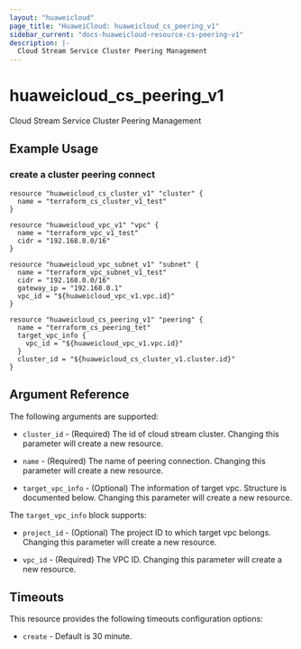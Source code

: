 ```yaml
---
layout: "huaweicloud"
page_title: "HuaweiCloud: huaweicloud_cs_peering_v1"
sidebar_current: "docs-huaweicloud-resource-cs-peering-v1"
description: |-
  Cloud Stream Service Cluster Peering Management
---
```


# huaweicloud\_cs\_peering\_v1

Cloud Stream Service Cluster Peering Management

## Example Usage

### create a cluster peering connect

```hcl
resource "huaweicloud_cs_cluster_v1" "cluster" {
  name = "terraform_cs_cluster_v1_test"
}

resource "huaweicloud_vpc_v1" "vpc" {
  name = "terraform_vpc_v1_test"
  cidr = "192.168.0.0/16"
}

resource "huaweicloud_vpc_subnet_v1" "subnet" {
  name = "terraform_vpc_subnet_v1_test"
  cidr = "192.168.0.0/16"
  gateway_ip = "192.168.0.1"
  vpc_id = "${huaweicloud_vpc_v1.vpc.id}"
}

resource "huaweicloud_cs_peering_v1" "peering" {
  name = "terraform_cs_peering_tet"
  target_vpc_info {
    vpc_id = "${huaweicloud_vpc_v1.vpc.id}"
  }
  cluster_id = "${huaweicloud_cs_cluster_v1.cluster.id}"
}
```

## Argument Reference

The following arguments are supported:

* `cluster_id` -
  (Required)
  The id of cloud stream cluster. Changing this parameter will create a new resource.

* `name` -
  (Required)
  The name of peering connection. Changing this parameter will create a new resource.

* `target_vpc_info` -
  (Optional)
  The information of target vpc. Structure is documented below. Changing this parameter will create a new resource.

The `target_vpc_info` block supports:

* `project_id` -
  (Optional)
  The project ID to which target vpc belongs. Changing this parameter will create a new resource.

* `vpc_id` -
  (Required)
  The VPC ID. Changing this parameter will create a new resource.

## Timeouts

This resource provides the following timeouts configuration options:
- `create` - Default is 30 minute.
